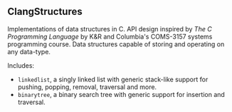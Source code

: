 ## ClangStructures

Implementations of data structures in C. API design inspired by _The C Programming Language_ by K&R and Columbia's COMS-3157 systems programming course. Data structures capable of storing and operating on any data-type.

Includes:
- `linkedlist`, a singly linked list with generic stack-like support for pushing, popping, removal, traversal and more.
- `binarytree`, a binary search tree with generic support for insertion and traversal.
